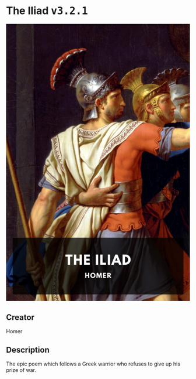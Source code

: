 
# The Iliad <kbd>v3.2.1</kbd>

<center>
  <img src="./cover-1024.jpg"/>
</center>

## Creator
Homer

## Description
The epic poem which follows a Greek warrior who refuses to give up his prize of war.
